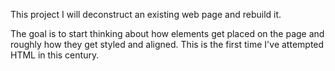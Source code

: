 This project I will deconstruct an existing web page and rebuild it.

The goal is to start thinking about how elements get placed on the page and roughly how they get styled and aligned.
This is the first time I've attempted HTML in this century.